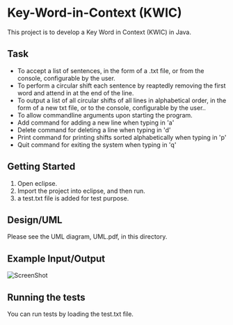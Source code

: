 # Key-Word-in-Context (KWIC)
This project is to develop a Key Word in Context (KWIC) in Java. 

## Task
* To accept a list of sentences, in the form of a .txt file, or from the console, configurable by the user.
* To perform a circular shift each sentence by reaptedly removing the first word and attend in at the end of the line.
* To output a list of all circular shifts of all lines in alphabetical order, in the form of a new txt file, or to the console, configurable by the user..
* To allow commandline arguments upon starting the program.
* Add command for adding a new line when typing in 'a'
* Delete command for deleting a line when typing in 'd'
* Print command for printing shifts sorted alphabetically when typing in 'p'
* Quit command for exiting the system when typing in 'q'

## Getting Started

1. Open eclipse.
2. Import the project into eclipse, and then run.
3. a test.txt file is added for test purpose.

## Design/UML

Please see the UML diagram, UML.pdf, in this directory.

## Example Input/Output

![ScreenShot](https://raw.github.com/JunhoAn0702/Key-Word-in-Context/master/example.png)


## Running the tests

You can run tests by loading the test.txt file.

